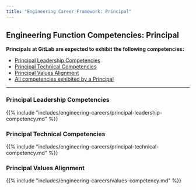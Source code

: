 ```yaml
---
title: "Engineering Career Framework: Principal"
---
```


## Engineering Function Competencies: Principal
 
**Principals at GitLab are expected to exhibit the following competencies:**

- [Principal Leadership Competencies](#principal-leadership-competencies)
- [Principal Technical Competencies](#principal-technical-competencies)
- [Principal Values Alignment](#principal-values-alignment)
- [All competencies exhibited by a Principal](/handbook/engineering/career-development/matrix/engineering/principal/)
 
---

### Principal Leadership Competencies

{{% include "includes/engineering-careers/principal-leadership-competency.md" %}}
  
### Principal Technical Competencies

{{% include "includes/engineering-careers/principal-technical-competency.md" %}}

### Principal Values Alignment

{{% include "includes/engineering-careers/values-competency.md" %}}
